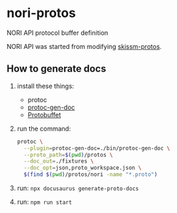 # nori-protos

NORI API protocol buffer definition

NORI API was started from modifying [skissm-protos](https://github.com/e2eelab/skissm-protos).

## How to generate docs

1. install these things:
    - protoc
    - [protoc-gen-doc](https://github.com/pseudomuto/protoc-gen-doc?tab=readme-ov-file)
    - [Protobuffet](https://protobuffet.com/docs/how/installation/)

2. run the command:
    ```sh
    protoc \
      --plugin=protoc-gen-doc=./bin/protoc-gen-doc \
      --proto_path=$(pwd)/protos \
      --doc_out=./fixtures \
      --doc_opt=json,proto_workspace.json \
      $(find $(pwd)/protos/nori -name "*.proto")
    ```

3. run: `npx docusaurus generate-proto-docs`

4. run: `npm run start`
